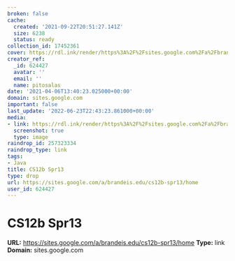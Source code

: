 ```yaml
---
broken: false
cache:
  created: '2021-09-22T20:51:27.141Z'
  size: 6238
  status: ready
collection_id: 17452361
cover: https://rdl.ink/render/https%3A%2F%2Fsites.google.com%2Fa%2Fbrandeis.edu%2Fcs12b-spr13%2Fhome
creator_ref:
  _id: 624427
  avatar: ''
  email: ''
  name: pitosalas
date: '2021-04-06T13:40:23.025000+00:00'
domain: sites.google.com
important: false
last_update: '2022-06-23T22:43:23.861000+00:00'
media:
- link: https://rdl.ink/render/https%3A%2F%2Fsites.google.com%2Fa%2Fbrandeis.edu%2Fcs12b-spr13%2Fhome
  screenshot: true
  type: image
raindrop_id: 257323334
raindrop_type: link
tags:
- Java
title: CS12b Spr13
type: drop
url: https://sites.google.com/a/brandeis.edu/cs12b-spr13/home
user_id: 624427
---
```


# CS12b Spr13

**URL:** https://sites.google.com/a/brandeis.edu/cs12b-spr13/home
**Type:** link
**Domain:** sites.google.com
